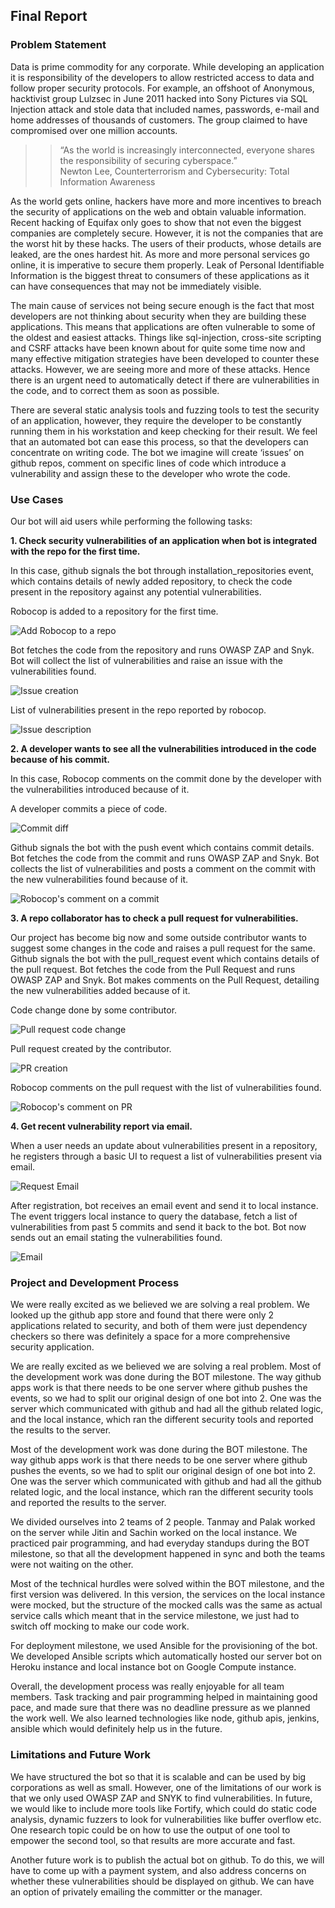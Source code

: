 ## Final Report

### Problem Statement
Data is prime commodity for any corporate. While developing an application it is responsibility of the developers to allow restricted access to data and follow proper security protocols. For example, an offshoot of Anonymous, hacktivist group Lulzsec in June 2011 hacked into Sony Pictures via SQL Injection attack and stole data that included names, passwords, e-mail and home addresses of thousands of customers. The group claimed to have compromised over one million accounts.

> >“As the world is increasingly interconnected, everyone shares the responsibility of securing cyberspace.”  
> > Newton Lee, Counterterrorism and Cybersecurity: Total Information Awareness

As the world gets online, hackers have more and more incentives to breach the security of applications on the web and obtain valuable information. Recent hacking of Equifax only goes to show that not even the biggest companies are completely secure. However, it is not the companies that are the worst hit by these hacks. The users of their products, whose details are leaked, are the ones hardest hit. As more and more personal services go online, it is imperative to secure them properly. Leak of Personal Identifiable Information is the biggest threat to consumers of these applications as it can have consequences that may not be immediately visible.

The main cause of services not being secure enough is the fact that most developers are not thinking about security when they are building these applications. This means that applications are often vulnerable to some of the oldest and easiest attacks. Things like sql-injection, cross-site scripting and CSRF attacks have been known about for quite some time now and many effective mitigation strategies have been developed to counter these attacks. However, we are seeing more and more of these attacks. Hence there is an urgent need to automatically detect if there are vulnerabilities in the code, and to correct them as soon as possible.

There are several static analysis tools and fuzzing tools to test the security of an application, however, they require the developer to be constantly running them in his workstation and keep checking for their result. We feel that an automated bot can ease this process, so that the developers can concentrate on writing code. The bot we imagine will create ‘issues’ on github repos, comment on specific lines of code which introduce a vulnerability and assign these to the developer who wrote the code.

### Use Cases

Our bot will aid users while performing the following tasks:

__1. Check security vulnerabilities of an application when bot is integrated with the repo for the first time.__

In this case, github signals the bot through installation_repositories event, which contains details of newly added repository, to check the code present in the repository against any potential vulnerabilities.

Robocop is added to a repository for the first time.

![Add Robocop to a repo](screenshots/add_robocop.png)

Bot fetches the code from the repository and runs OWASP ZAP and Snyk. Bot will collect the list of vulnerabilities and raise an issue with the vulnerabilities found.

![Issue creation](screenshots/issue_creation.png)

List of vulnerabilities present in the repo reported by robocop.

![Issue description](screenshots/issue_description.png)

__2. A developer wants to see all the vulnerabilities introduced in the code because of his commit.__

In this case, Robocop comments on the commit done by the developer with the vulnerabilities introduced because of it.

A developer commits a piece of code.

![Commit diff](screenshots/commit_diff.png)

Github signals the bot with the push event which contains commit details. Bot fetches the code from the commit and runs OWASP ZAP and Snyk. Bot collects the list of vulnerabilities and posts a comment on the commit with the new vulnerabilities found because of it.

![Robocop's comment on a commit](screenshots/robocop_comment.png)

__3. A repo collaborator has to check a pull request for vulnerabilities.__

Our project has become big now and some outside contributor wants to suggest some changes in the code and raises a pull request for the same. Github signals the bot with the pull_request event which contains details of the pull request. Bot fetches the code from the Pull Request and runs OWASP ZAP and Snyk. Bot makes comments on the Pull Request, detailing the new vulnerabilities added because of it.

Code change done by some contributor.

![Pull request code change](screenshots/PR_code_change.png)  

Pull request created by the contributor.

![PR creation](screenshots/pull_request_created.png)  

Robocop comments on the pull request with the list of vulnerabilities found.

![Robocop's comment on PR](screenshots/robocop_comment_on_PR.png)  

__4. Get recent vulnerability report via email.__

When a user needs an update about vulnerabilities present in a repository, he registers through a basic UI to request a list of vulnerabilities present via email.

![Request Email](screenshots/request_email.png)

After registration, bot receives an email event and send it to local instance. The event triggers local instance to query the database, fetch a list of vulnerabilities from past 5 commits and send it back to the bot. Bot now sends out an email stating the vulnerabilities found.

![Email](screenshots/email.png)

### Project and Development Process

We were really excited as we believed we are solving a real problem. We looked up the github app store and found that there were only 2 applications related to security, and both of them were just dependency checkers so there was definitely a space for a more comprehensive security application.

We are really excited as we believed we are solving a real problem. Most of the development work was done during the BOT milestone. The way github apps work is that there needs to be one server where github pushes the events, so we had to split our original design of one bot into 2. One was the server which communicated with github and had all the github related logic, and the local instance, which ran the different security tools and reported the results to the server.

Most of the development work was done during the BOT milestone. The way github apps work is that there needs to be one server where github pushes the events, so we had to split our original design of one bot into 2. One was the server which communicated with github and had all the github related logic, and the local instance, which ran the different security tools and reported the results to the server.

We divided ourselves into 2 teams of 2 people. Tanmay and Palak worked on the server while Jitin and Sachin worked on the local instance. We practiced pair programming, and had everyday standups during the BOT milestone, so that all the development happened in sync and both the teams were not waiting on the other.

Most of the technical hurdles were solved within the BOT milestone, and the first version was delivered. In this version, the services on the local instance were mocked, but the structure of the mocked calls was the same as actual service calls which meant that in the service milestone, we just had to switch off mocking to make our code work.

For deployment milestone, we used Ansible for the provisioning of the bot. We developed Ansible scripts which automatically hosted our server bot on Heroku instance and local instance bot on Google Compute instance.

Overall, the development process was really enjoyable for all team members. Task tracking and pair programming helped in maintaining good pace, and made sure that there was no deadline pressure as we planned the work well. We also learned technologies like node, github apis, jenkins, ansible which would definitely help us in the future.  


### Limitations and Future Work

We have structured the bot so that it is scalable and can be used by big corporations as well as small. However, one of the limitations of our work is that we only used OWASP ZAP and SNYK to find vulnerabilities. In future, we would like to include more tools like Fortify, which could do static code analysis, dynamic fuzzers to look for vulnerabilities like buffer overflow etc. One research topic could be on how to use the output of one tool to empower the second tool, so that results are more accurate and fast.

Another future work is to publish the actual bot on github. To do this, we will have to come up with a payment system, and also address concerns on whether these vulnerabilities should be displayed on github. We can have an option of privately emailing the committer or the manager.
